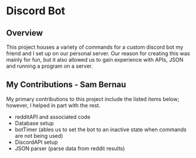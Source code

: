 # Discord Bot


## Overview
This project houses a variety of commands for a custom discord bot my friend and I set up on our personal server. Our reason for creating this was mainly for fun, but it also allowed us to gain experience with APIs, JSON and running a program on a server.  


## My Contributions - Sam Bernau
My primary contributions to this project include the listed items below; however, I helped in part with the rest. 

- redditAPI and associated code
- Database setup
- botTimer (ables us to set the bot to an inactive state when commands are not being used)
- DiscordAPI setup
- JSON parser (parse data from reddit results)